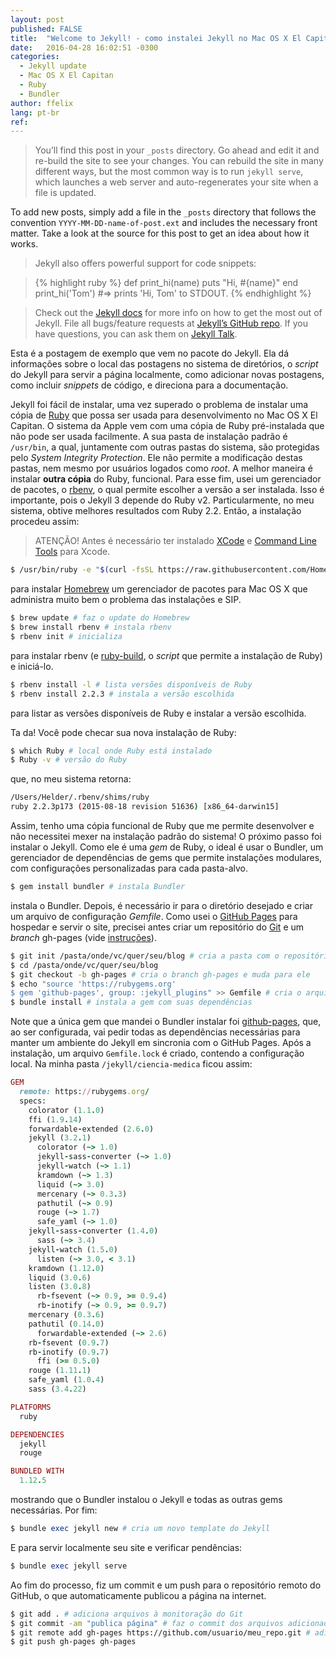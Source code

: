```yaml
---
layout: post
published: FALSE
title:  "Welcome to Jekyll! - como instalei Jekyll no Mac OS X El Capitan"
date:   2016-04-28 16:02:51 -0300
categories:
  - Jekyll update
  - Mac OS X El Capitan
  - Ruby
  - Bundler
author: ffelix
lang: pt-br
ref:
---
```


>You’ll find this post in your `_posts` directory. Go ahead and edit it and re-build the site to see your changes. You can rebuild the site in many different ways, but the most common way is to run `jekyll serve`, which launches a web server and auto-regenerates your site when a file is updated.
<!--more-->
To add new posts, simply add a file in the `_posts` directory that follows the convention `YYYY-MM-DD-name-of-post.ext` and includes the necessary front matter. Take a look at the source for this post to get an idea about how it works.

>Jekyll also offers powerful support for code snippets:

>{% highlight ruby %}
def print_hi(name)
  puts "Hi, #{name}"
end
print_hi('Tom')
#=> prints 'Hi, Tom' to STDOUT.
{% endhighlight %}

>Check out the [Jekyll docs][jekyll-docs] for more info on how to get the most out of Jekyll. File all bugs/feature requests at [Jekyll’s GitHub repo][jekyll-gh]. If you have questions, you can ask them on [Jekyll Talk][jekyll-talk].


Esta é a postagem de exemplo que vem no pacote do Jekyll. Ela dá informações sobre o local das postagens no sistema de diretórios, o _script_ do Jekyll para servir a página localmente, como adicionar novas postagens, como incluir _snippets_ de código, e direciona para a documentação.

Jekyll foi fácil de instalar, uma vez superado o problema de instalar uma cópia de [Ruby](https://www.ruby-lang.org/pt/) que possa ser usada para desenvolvimento no Mac OS X El Capitan. O sistema da Apple vem com uma cópia de Ruby pré-instalada que não pode ser usada facilmente. A sua pasta de instalação padrão é ```/usr/bin```, a qual, juntamente com outras pastas do sistema, são protegidas pelo _System Integrity Protection_. Ele não permite a modificação destas pastas, nem mesmo por usuários logados como _root_. A melhor maneira é instalar **outra cópia** do Ruby, funcional. Para esse fim, usei um gerenciador de pacotes, o [rbenv](https://github.com/rbenv/rbenv#readme), o qual permite escolher a versão a ser instalada. Isso é importante, pois o Jekyll 3 depende do Ruby v2. Particularmente, no meu sistema, obtive melhores resultados com Ruby 2.2. Então, a instalação procedeu assim:

> ATENÇÃO! Antes é necessário ter instalado [XCode](https://itunes.apple.com/br/app/xcode/id497799835?mt=12) e [Command Line Tools](https://developer.apple.com/opensource/) para Xcode.

```bash
$ /usr/bin/ruby -e "$(curl -fsSL https://raw.githubusercontent.com/Homebrew/install/master/install)"
```

para instalar [Homebrew](https://brew.sh) um gerenciador de pacotes para Mac OS X que administra muito bem o problema das instalações e SIP.
```bash
$ brew update # faz o update do Homebrew
$ brew install rbenv # instala rbenv
$ rbenv init # inicializa
```

para instalar rbenv (e [ruby-build](https://github.com/rbenv/ruby-build#readme), o _script_ que permite a instalação de Ruby) e iniciá-lo.
```bash
$ rbenv install -l # lista versões disponíveis de Ruby
$ rbenv install 2.2.3 # instala a versão escolhida
```

para listar as versões disponíveis de Ruby e instalar a versão escolhida.

Ta da! Você pode checar sua nova instalação de Ruby:
```bash
$ which Ruby # local onde Ruby está instalado
$ Ruby -v # versão do Ruby
```

que, no meu sistema retorna:
```bash
/Users/Helder/.rbenv/shims/ruby
ruby 2.2.3p173 (2015-08-18 revision 51636) [x86_64-darwin15]
```

Assim, tenho uma cópia funcional de Ruby que me permite desenvolver e não necessitei mexer na instalação padrão do sistema! O próximo passo foi instalar o Jekyll. Como ele é uma _gem_ de Ruby, o ideal é usar o Bundler, um gerenciador de dependências de gems que permite instalações modulares, com configurações personalizadas para cada pasta-alvo.
```ruby
$ gem install bundler # instala Bundler
```

instala o Bundler. Depois, é necessário ir para o diretório desejado e criar um arquivo de configuração _Gemfile_. Como usei o [GitHub Pages](https://pages.github.com) para hospedar e servir o site, precisei antes criar um repositório do [Git](https://git-scm.com) e um _branch_ gh-pages (vide [instruções](https://help.github.com/articles/setting-up-your-github-pages-site-locally-with-jekyll/)).
```bash
$ git init /pasta/onde/vc/quer/seu/blog # cria a pasta com o repositório
$ cd /pasta/onde/vc/quer/seu/blog
$ git checkout -b gh-pages # cria o branch gh-pages e muda para ele
$ echo "source 'https://rubygems.org'
$ gem 'github-pages', group: :jekyll_plugins" >> Gemfile # cria o arquivo de configuração
$ bundle install # instala a gem com suas dependências
```

Note que a única gem que mandei o Bundler instalar foi [github-pages](https://github.com/github/pages-gem), que, ao ser configurada, vai pedir todas as dependências necessárias para manter um ambiente do Jekyll em sincronia com o GitHub Pages. Após a instalação, um arquivo ```Gemfile.lock``` é criado, contendo a configuração local. Na minha pasta ```/jekyll/ciencia-medica``` ficou assim:
```ruby
GEM
  remote: https://rubygems.org/
  specs:
    colorator (1.1.0)
    ffi (1.9.14)
    forwardable-extended (2.6.0)
    jekyll (3.2.1)
      colorator (~> 1.0)
      jekyll-sass-converter (~> 1.0)
      jekyll-watch (~> 1.1)
      kramdown (~> 1.3)
      liquid (~> 3.0)
      mercenary (~> 0.3.3)
      pathutil (~> 0.9)
      rouge (~> 1.7)
      safe_yaml (~> 1.0)
    jekyll-sass-converter (1.4.0)
      sass (~> 3.4)
    jekyll-watch (1.5.0)
      listen (~> 3.0, < 3.1)
    kramdown (1.12.0)
    liquid (3.0.6)
    listen (3.0.8)
      rb-fsevent (~> 0.9, >= 0.9.4)
      rb-inotify (~> 0.9, >= 0.9.7)
    mercenary (0.3.6)
    pathutil (0.14.0)
      forwardable-extended (~> 2.6)
    rb-fsevent (0.9.7)
    rb-inotify (0.9.7)
      ffi (>= 0.5.0)
    rouge (1.11.1)
    safe_yaml (1.0.4)
    sass (3.4.22)

PLATFORMS
  ruby

DEPENDENCIES
  jekyll
  rouge

BUNDLED WITH
  1.12.5
```

mostrando que o Bundler instalou o Jekyll e todas as outras gems necessárias. Por fim:
```ruby
$ bundle exec jekyll new # cria um novo template do Jekyll
```

E para servir localmente seu site e verificar pendências:
```ruby
$ bundle exec jekyll serve
```

Ao fim do processo, fiz um commit e um push para o repositório remoto do GitHub, o que automaticamente publicou a página na internet.

```bash
$ git add . # adiciona arquivos à monitoração do Git
$ git commit -am "publica página" # faz o commit dos arquivos adicionados
$ git remote add gh-pages https://github.com/usuario/meu_repo.git # adiciona um remote para fazer o push
$ git push gh-pages gh-pages
```



[jekyll-docs]: https://jekyllrb.com/docs/home
[jekyll-gh]:   https://github.com/jekyll/jekyll
[jekyll-talk]: https://talk.jekyllrb.com/
